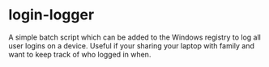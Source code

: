 # login-logger

A simple batch script which can be added to the Windows registry to log all user logins on a device.
Useful if your sharing your laptop with family and want to keep track of who logged in when.
